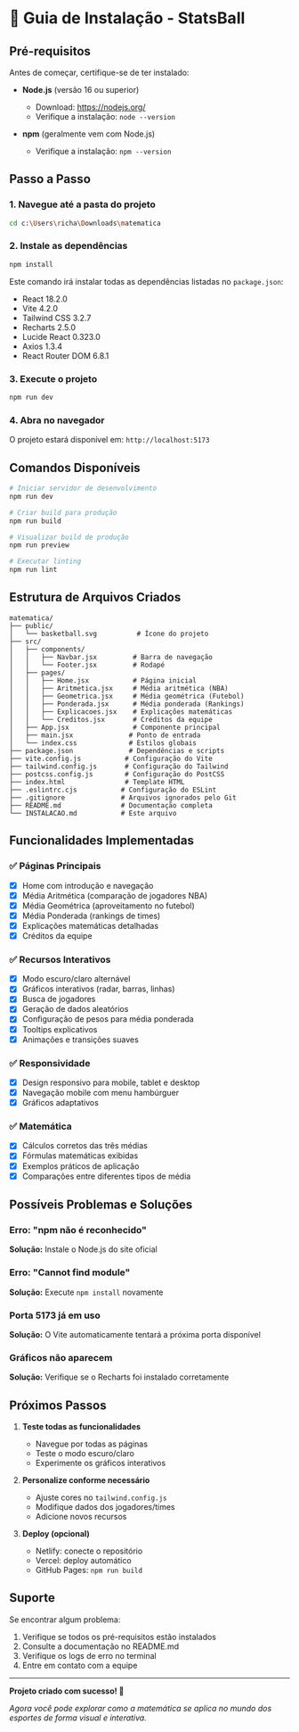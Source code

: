 # 🚀 Guia de Instalação - StatsBall

## Pré-requisitos

Antes de começar, certifique-se de ter instalado:

- **Node.js** (versão 16 ou superior)
  - Download: https://nodejs.org/
  - Verifique a instalação: `node --version`

- **npm** (geralmente vem com Node.js)
  - Verifique a instalação: `npm --version`

## Passo a Passo

### 1. Navegue até a pasta do projeto
```bash
cd c:\Users\richa\Downloads\matematica
```

### 2. Instale as dependências
```bash
npm install
```

Este comando irá instalar todas as dependências listadas no `package.json`:
- React 18.2.0
- Vite 4.2.0
- Tailwind CSS 3.2.7
- Recharts 2.5.0
- Lucide React 0.323.0
- Axios 1.3.4
- React Router DOM 6.8.1

### 3. Execute o projeto
```bash
npm run dev
```

### 4. Abra no navegador
O projeto estará disponível em: `http://localhost:5173`

## Comandos Disponíveis

```bash
# Iniciar servidor de desenvolvimento
npm run dev

# Criar build para produção
npm run build

# Visualizar build de produção
npm run preview

# Executar linting
npm run lint
```

## Estrutura de Arquivos Criados

```
matematica/
├── public/
│   └── basketball.svg          # Ícone do projeto
├── src/
│   ├── components/
│   │   ├── Navbar.jsx         # Barra de navegação
│   │   └── Footer.jsx         # Rodapé
│   ├── pages/
│   │   ├── Home.jsx           # Página inicial
│   │   ├── Aritmetica.jsx     # Média aritmética (NBA)
│   │   ├── Geometrica.jsx     # Média geométrica (Futebol)
│   │   ├── Ponderada.jsx      # Média ponderada (Rankings)
│   │   ├── Explicacoes.jsx    # Explicações matemáticas
│   │   └── Creditos.jsx       # Créditos da equipe
│   ├── App.jsx                # Componente principal
│   ├── main.jsx              # Ponto de entrada
│   └── index.css             # Estilos globais
├── package.json              # Dependências e scripts
├── vite.config.js           # Configuração do Vite
├── tailwind.config.js       # Configuração do Tailwind
├── postcss.config.js        # Configuração do PostCSS
├── index.html               # Template HTML
├── .eslintrc.cjs           # Configuração do ESLint
├── .gitignore              # Arquivos ignorados pelo Git
├── README.md               # Documentação completa
└── INSTALACAO.md           # Este arquivo
```

## Funcionalidades Implementadas

### ✅ Páginas Principais
- [x] Home com introdução e navegação
- [x] Média Aritmética (comparação de jogadores NBA)
- [x] Média Geométrica (aproveitamento no futebol)
- [x] Média Ponderada (rankings de times)
- [x] Explicações matemáticas detalhadas
- [x] Créditos da equipe

### ✅ Recursos Interativos
- [x] Modo escuro/claro alternável
- [x] Gráficos interativos (radar, barras, linhas)
- [x] Busca de jogadores
- [x] Geração de dados aleatórios
- [x] Configuração de pesos para média ponderada
- [x] Tooltips explicativos
- [x] Animações e transições suaves

### ✅ Responsividade
- [x] Design responsivo para mobile, tablet e desktop
- [x] Navegação mobile com menu hambúrguer
- [x] Gráficos adaptativos

### ✅ Matemática
- [x] Cálculos corretos das três médias
- [x] Fórmulas matemáticas exibidas
- [x] Exemplos práticos de aplicação
- [x] Comparações entre diferentes tipos de média

## Possíveis Problemas e Soluções

### Erro: "npm não é reconhecido"
**Solução:** Instale o Node.js do site oficial

### Erro: "Cannot find module"
**Solução:** Execute `npm install` novamente

### Porta 5173 já em uso
**Solução:** O Vite automaticamente tentará a próxima porta disponível

### Gráficos não aparecem
**Solução:** Verifique se o Recharts foi instalado corretamente

## Próximos Passos

1. **Teste todas as funcionalidades**
   - Navegue por todas as páginas
   - Teste o modo escuro/claro
   - Experimente os gráficos interativos

2. **Personalize conforme necessário**
   - Ajuste cores no `tailwind.config.js`
   - Modifique dados dos jogadores/times
   - Adicione novos recursos

3. **Deploy (opcional)**
   - Netlify: conecte o repositório
   - Vercel: deploy automático
   - GitHub Pages: `npm run build`

## Suporte

Se encontrar algum problema:
1. Verifique se todos os pré-requisitos estão instalados
2. Consulte a documentação no README.md
3. Verifique os logs de erro no terminal
4. Entre em contato com a equipe

---

**Projeto criado com sucesso! 🎉**

*Agora você pode explorar como a matemática se aplica no mundo dos esportes de forma visual e interativa.*
